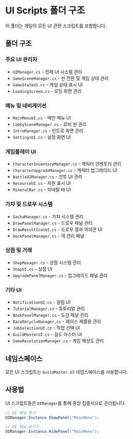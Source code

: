 # UI Scripts 폴더 구조

이 폴더는 게임의 모든 UI 관련 스크립트를 포함합니다.

## 폴더 구조

### 주요 UI 관리자
- `UIManager.cs` - 전체 UI 시스템 관리
- `GameSceneManager.cs` - 씬 전환 및 게임 상태 관리
- `GameStateUI.cs` - 게임 상태 표시 UI
- `LoadingScreen.cs` - 로딩 화면 관리

### 메뉴 및 네비게이션
- `MainMenuUI.cs` - 메인 메뉴 UI
- `LobbySceneManager.cs` - 로비 씬 관리
- `IntroManager.cs` - 인트로 화면 관리
- `SettingsUI.cs` - 설정 화면 UI

### 게임플레이 UI
- `CharacterInventoryManager.cs` - 캐릭터 인벤토리 관리
- `CharacterUpgradeManager.cs` - 캐릭터 업그레이드 UI
- `BattleUIManager.cs` - 전투 UI 관리
- `ResourceUI.cs` - 자원 표시 UI
- `MineralBar.cs` - 미네랄 바 UI

### 가챠 및 드로우 시스템
- `GachaManager.cs` - 가챠 시스템 관리
- `DrawPanelManager.cs` - 드로우 패널 관리
- `DrawResultIconUI.cs` - 드로우 결과 아이콘 UI
- `DeckPanelManager.cs` - 덱 관리 패널

### 상점 및 거래
- `ShopManager.cs` - 상점 시스템 관리
- `ShopUI.cs` - 상점 UI
- `UpgradePanelManager.cs` - 업그레이드 패널 관리

### 기타 UI
- `NotificationUI.cs` - 알림 UI
- `TutorialManager.cs` - 튜토리얼 관리
- `BookPanelManager.cs` - 도감 패널 관리
- `RaceRecycleManager.cs` - 레이스 재활용 관리
- `JobSelectionUI.cs` - 직업 선택 UI
- `GuildMasterUI.cs` - 길드 마스터 UI
- `GameResolutionManager.cs` - 게임 해상도 관리

## 네임스페이스
모든 UI 스크립트는 `GuildMaster.UI` 네임스페이스를 사용합니다.

## 사용법
UI 스크립트들은 `UIManager`를 통해 중앙 집중식으로 관리됩니다.
```csharp
// UI 패널 표시
UIManager.Instance.ShowPanel("MainMenu");

// UI 패널 숨기기
UIManager.Instance.HidePanel("MainMenu");
``` 